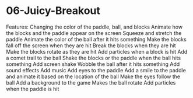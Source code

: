 # 06-Juicy-Breakout
Features:
Changing the color of the paddle, ball, and blocks
Animate how the blocks and the paddle appear on the screen
Squeeze and stretch the paddle
Animate the color of the ball after it hits something
Make the blocks fall off the screen when they are hit
Break the blocks when they are hit
Make the blocks rotate as they are hit
Add particles when a block is hit
Add a comet trail to the ball
Shake the blocks or the paddle when the ball hits something
Add screen shake
Wobble the ball after it hits something
Add sound effects
Add music
Add eyes to the paddle
Add a smile to the paddle and animate it based on the location of the ball
Make the eyes follow the ball
Add a background to the game
Makes the ball rotate
Add particles when the paddle is hit




